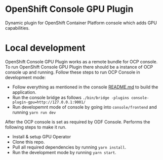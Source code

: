 # OpenShift Console GPU Plugin

Dynamic plugin for OpenShift Container Platform console which adds GPU capabilities.

# Local development
OpenShift Console GPU Plugin works as a remote bundle for OCP console. To run OpenShift Console GPU Plugin there should be a instance of OCP console up and running. Follow these steps to run OCP Console in development mode:

 - Follow everything as mentioned in the console [README.md](https://github.com/openshift/console) to build the application.
 - Run the console bridge as follows `./bin/bridge -plugins console-plugin-gpu=http://127.0.0.1:9001/`
 - Run developemnt mode of console by going into `console/frontend` and running `yarn run dev`

After the OCP console is set as required by ODF Console. Performs the following steps to make it run.

 - Install & setup GPU Operator
 - Clone this repo.
 - Pull all required dependencies by running `yarn install`.
 - Run the development mode by running `yarn start`.

